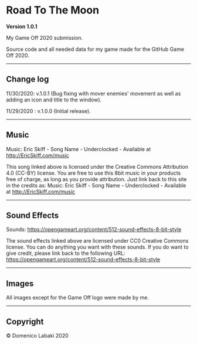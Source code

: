 # Road To The Moon

**Version 1.0.1**

My Game Off 2020 submission.

Source code and all needed data for my game made for the GitHub Game Off 2020.

---

## Change log

11/30/2020: v.1.0.1 (Bug fixing with mover enemies' movement as well as adding an icon and title to the window).

11/29/2020 : v.1.0.0 (Initial release).

---

## Music

Music: Eric Skiff - Song Name - Underclocked - Available at http://EricSkiff.com/music

This song linked above is licensed under the Creative Commons Attribution 4.0 (CC-BY) license.
You are free to use this 8bit music in your products free of charge, as long as you provide attribution.
Just link back to this site in the credits as:
Music: Eric Skiff - Song Name - Underclocked - Available at http://EricSkiff.com/music

---

## Sound Effects

Sounds: https://opengameart.org/content/512-sound-effects-8-bit-style

The sound effects linked above are licensed under CC0 Creative Commons license. You can do anything you want with these sounds.
If you do want to give credit, please link back to the following URL: https://opengameart.org/content/512-sound-effects-8-bit-style

---

## Images

All images except for the Game Off logo were made by me.

---

## Copyright

© Domenico Labaki 2020
